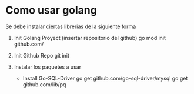 # Como usar golang

Se debe instalar ciertas librerias de la siguiente forma

1. Init Golang Proyect
    (insertar repositorio del github)
    go mod init github.com/

2. Init Github Repo
    git init

3. Instalar los paquetes a usar
    -   Install Go-SQL-Driver
        go get github.com/go-sql-driver/mysql
        go get github.com/lib/pq